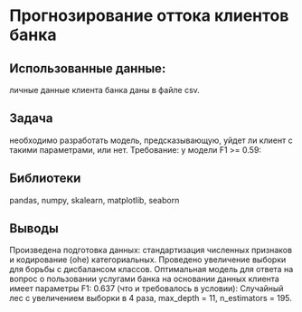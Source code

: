 # Прогнозирование оттока клиентов банка 
## Использованные данные:
личные данные клиента банка даны в файле csv. 
## Задача
необходимо разработать модель, предсказывающую, уйдет ли клиент с такими параметрами, или нет. Требование: у мoдели F1 >= 0.59:

## Библиотеки
pandas, numpy, skalearn, matplotlib, seaborn
## Выводы
Произведена подготовка данных: стандартизация численных признаков и кодирование (ohe) категориальных. Проведено увеличение выборки для борьбы с дисбалансом классов. Оптимальная модель для ответа на вопрос о пользовании услугами банка на основании данных клиента имеет параметры F1: 0.637 (что и требовалось в условии): Случайный лес с увеличением выборки в 4 раза, max_depth = 11, n_estimators = 195.
